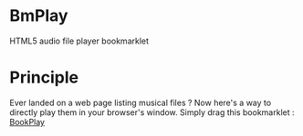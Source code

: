 BmPlay
======

HTML5 audio file player bookmarklet

Principle
=========

Ever landed on a web page listing musical files ? Now here's a way to directly play them in your browser's window.
Simply drag this bookmarklet : <a href="javascript:(function(){s=document.createElement('script');s.type='text/javascript';s.src='https://trochr.github.io/BmPlay/bookplay.js?v='+parseInt(Math.random()*99999999);document.body.appendChild(s);})();">BookPlay</a>
